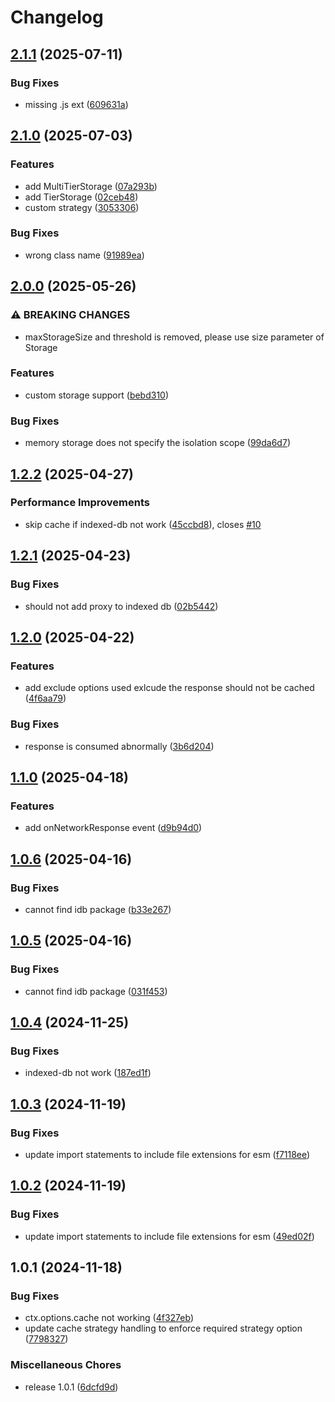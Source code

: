 # Changelog

## [2.1.1](https://github.com/keq-request/keq-cache/compare/v2.1.0...v2.1.1) (2025-07-11)


### Bug Fixes

* missing .js ext ([609631a](https://github.com/keq-request/keq-cache/commit/609631af7334fa41f42b9607137c61be1435e29e))

## [2.1.0](https://github.com/keq-request/keq-cache/compare/v2.0.0...v2.1.0) (2025-07-03)


### Features

* add MultiTierStorage ([07a293b](https://github.com/keq-request/keq-cache/commit/07a293b75689c33ee05f31bd3446856244f83aa4))
* add TierStorage ([02ceb48](https://github.com/keq-request/keq-cache/commit/02ceb4885f8a413fddd9fa732c0a2223a809b1f5))
* custom strategy ([3053306](https://github.com/keq-request/keq-cache/commit/3053306cfa408b9ed72a1d5fbbb9d4bbdfe7e816))


### Bug Fixes

* wrong class name ([91989ea](https://github.com/keq-request/keq-cache/commit/91989eaeb1241d16128f08351f95b7b1b1c9fd22))

## [2.0.0](https://github.com/keq-request/keq-cache/compare/v1.2.2...v2.0.0) (2025-05-26)


### ⚠ BREAKING CHANGES

* maxStorageSize and threshold is removed, please use size parameter of Storage

### Features

* custom storage support ([bebd310](https://github.com/keq-request/keq-cache/commit/bebd3106c735fcb5b12142a3d1c19025806a2098))


### Bug Fixes

* memory storage does not specify the isolation scope ([99da6d7](https://github.com/keq-request/keq-cache/commit/99da6d7c23b2b91eb12075195a5d55ae1021fab0))

## [1.2.2](https://github.com/keq-request/keq-cache/compare/v1.2.1...v1.2.2) (2025-04-27)


### Performance Improvements

* skip cache if indexed-db not work ([45ccbd8](https://github.com/keq-request/keq-cache/commit/45ccbd8d42ce7bf14fc03f98b7a8ce162c61e43d)), closes [#10](https://github.com/keq-request/keq-cache/issues/10)

## [1.2.1](https://github.com/keq-request/keq-cache/compare/v1.2.0...v1.2.1) (2025-04-23)


### Bug Fixes

* should not add proxy to indexed db ([02b5442](https://github.com/keq-request/keq-cache/commit/02b54429856f4e343cd04d98cfb78a1d99e31249))

## [1.2.0](https://github.com/keq-request/keq-cache/compare/v1.1.0...v1.2.0) (2025-04-22)


### Features

* add exclude options used exlcude the response should not be cached ([4f6aa79](https://github.com/keq-request/keq-cache/commit/4f6aa793b4aa671695ee1e792dcf1de83b66b37b))


### Bug Fixes

* response is consumed abnormally ([3b6d204](https://github.com/keq-request/keq-cache/commit/3b6d204f94982219e27f751b162396bd1ff27548))

## [1.1.0](https://github.com/keq-request/keq-cache/compare/v1.0.6...v1.1.0) (2025-04-18)


### Features

* add onNetworkResponse event ([d9b94d0](https://github.com/keq-request/keq-cache/commit/d9b94d0e5d3dd172d48c8228ba51ad32d1eeee41))

## [1.0.6](https://github.com/keq-request/keq-cache/compare/v1.0.5...v1.0.6) (2025-04-16)


### Bug Fixes

* cannot find idb package ([b33e267](https://github.com/keq-request/keq-cache/commit/b33e267b7eb845e9e78c2ccb5d2a33db0ee7973a))

## [1.0.5](https://github.com/keq-request/keq-cache/compare/v1.0.4...v1.0.5) (2025-04-16)


### Bug Fixes

* cannot find idb package ([031f453](https://github.com/keq-request/keq-cache/commit/031f45358713cff0fe95a13613c2bf8b72fcb5c8))

## [1.0.4](https://github.com/keq-request/keq-cache/compare/v1.0.3...v1.0.4) (2024-11-25)


### Bug Fixes

* indexed-db not work ([187ed1f](https://github.com/keq-request/keq-cache/commit/187ed1ff399ca681a683c2b4d615963aced202b8))

## [1.0.3](https://github.com/keq-request/keq-cache/compare/v1.0.2...v1.0.3) (2024-11-19)


### Bug Fixes

* update import statements to include file extensions for esm ([f7118ee](https://github.com/keq-request/keq-cache/commit/f7118eeb2913ce48dc2bc53c99b831d52ecb8098))

## [1.0.2](https://github.com/keq-request/keq-cache/compare/v1.0.1...v1.0.2) (2024-11-19)


### Bug Fixes

* update import statements to include file extensions for esm ([49ed02f](https://github.com/keq-request/keq-cache/commit/49ed02f64e15f14a04c8f54281b913545db97af2))

## 1.0.1 (2024-11-18)


### Bug Fixes

* ctx.options.cache not working ([4f327eb](https://github.com/keq-request/keq-cache/commit/4f327eb887698b51cb44ebe4742f9e79a94fa30d))
* update cache strategy handling to enforce required strategy option ([7798327](https://github.com/keq-request/keq-cache/commit/77983270544286046ab47df11b39c054fa84164e))


### Miscellaneous Chores

* release 1.0.1 ([6dcfd9d](https://github.com/keq-request/keq-cache/commit/6dcfd9d94ad82f0726d5c4031291ece719bd766c))
